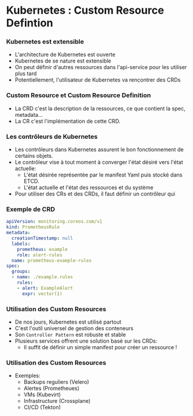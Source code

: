 # Kubernetes : Custom Resource Defintion


### Kubernetes est extensible
- L'architecture de Kubernetes est ouverte
- Kubernetes de se nature est extensible
- On peut définir d'autres ressources dans l'api-service pour les utiliser plus tard
- Potentiellement, l'utilisateur de Kubernetes va rencontrer des CRDs 


### Custom Resource et Custom Resource Definition
- La CRD c'est la description de la ressources, ce que contient la spec, metadata...
- La CR c'est l'implémentation de cette CRD.


### Les contrôleurs de Kubernetes
- Les contrôleurs dans Kubernetes assurent le bon fonctionnement de certains objets.
- Le contrôleur vise à tout moment à converger l'état désiré vers l'état actuelle:
  - L'état désirée représentée par le manifest Yaml puis stocké dans ETCD.
  - L'état actuelle et l'état des ressources et du système
- Pour utiliser des CRs et des CRDs, il faut définir un contrôleur qui 


### Exemple de CRD
```yaml
apiVersion: monitoring.coreos.com/v1
kind: PrometheusRule
metadata:
  creationTimestamp: null
  labels:
    prometheus: example
    role: alert-rules
  name: prometheus-example-rules
spec:
  groups:
  - name: ./example.rules
    rules:
    - alert: ExampleAlert
      expr: vector(1)
```

### Utilisation des Custom Resources
- De nos jours, Kubernetes est utilisé partout
- C'est l'outil universel de gestion des conteneurs
- Son `Controller Pattern` est robuste et stable
- Plusieurs services offrent une solution basé sur les CRDs:
  - Il suffit de définir un simple manifest pour créer un ressource !

### Utilisation des Custom Resources
- Exemples:
  - Backups reguliers (Velero)
  - Alertes (Prometheues)
  - VMs (Kubevirt)
  - Infrastructure (Crossplane)
  - CI/CD (Tekton)

